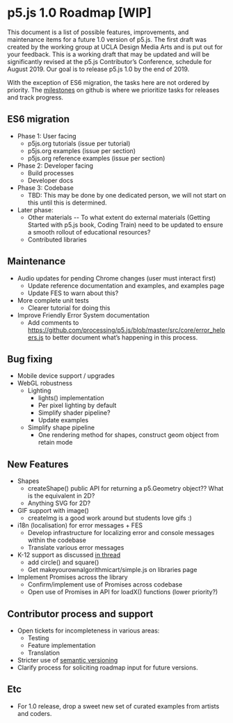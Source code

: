 # p5.js 1.0 Roadmap [WIP]

This document is a list of possible features, improvements, and maintenance items for a future 1.0 version of p5.js. The first draft was created by the working group at UCLA Design Media Arts and is put out for your feedback. This is a working draft that may be updated and will be significantly revised at the p5.js Contributor’s Conference, schedule for August 2019. Our goal is to release p5.js 1.0 by the end of 2019.

With the exception of ES6 migration, the tasks here are not ordered by priority. The [milestones](https://github.com/processing/p5.js/milestones) on github is where we prioritize tasks for releases and track progress.

## ES6 migration
* Phase 1: User facing
  * p5js.org tutorials (issue per tutorial)
  * p5js.org examples (issue per section)
  * p5js.org reference examples (issue per section)
* Phase 2: Developer facing
  * Build processes
  * Developer docs
* Phase 3: Codebase
  * TBD: This may be done by one dedicated person, we will not start on this until this is determined.
* Later phase:
  * Other materials -- To what extent do external materials (Getting Started with p5.js book, Coding Train) need to be updated to ensure a smooth rollout of educational resources?
  * Contributed libraries

## Maintenance
* Audio updates for pending Chrome changes (user must interact first)
  * Update reference documentation and examples, and examples page
  * Update FES to warn about this?
* More complete unit tests
  * Clearer tutorial for doing this
* Improve Friendly Error System documentation
  * Add comments to https://github.com/processing/p5.js/blob/master/src/core/error_helpers.js to better document what’s happening in this process.

## Bug fixing
* Mobile device support / upgrades
* WebGL robustness
  * Lighting
    * lights() implementation
    * Per pixel lighting by default
    * Simplify shader pipeline?
    * Update examples
  * Simplify shape pipeline
    * One rendering method for shapes, construct geom object from retain mode

## New Features
* Shapes
  * createShape() public API for returning a p5.Geometry object?? What is the equivalent in 2D?
  * Anything SVG for 2D?
* GIF support with image()
  * createImg is a good work around but students love gifs :)
* i18n (localisation) for error messages + FES
  * Develop infrastructure for localizing error and console messages within the codebase
  * Translate various error messages
* K-12 support as discussed [in thread](https://github.com/processing/p5.js/issues/2305)
  * add circle() and square()
  * Get makeyourownalgorithmicart/simple.js on libraries page
* Implement Promises across the library
  * Confirm/implement use of Promises across codebase
  * Open use of Promises in API for loadX() functions (lower priority?)
  
## Contributor process and support
* Open tickets for incompleteness in various areas:
  * Testing
  * Feature implementation
  * Translation
* Stricter use of [semantic versioning](https://semver.org/)
* Clarify process for soliciting roadmap input for future versions.

## Etc
* For 1.0 release, drop a sweet new set of curated examples from artists and coders.
